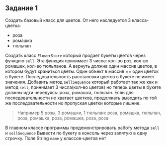 ## Задание 1
Создать базовый класс для цветов. От него наследуется 3 класса-цветка:
- роза
- ромашка
- тюльпан

Создать класс `FlowerStore` который продает букеты цветов через функцию `sell`. Эта функция принимает 3 числа: кол-во роз, кол-во ромашек, кол-во тюльпанов. А вернуть должна один массив цветов, в котором будут храниться цветы. Один объект в массив == один цветок в букете. Последовательность расстановки цветов в букете не имеет значения.
Добавить метод `sellSequence` который работает так же как и метод `sell`, принимает 3 числа(кол-во цветов) но теперь цветы в букете должны идти чередуясь: роза, ромашка, тюльпан. Если для последовательности не хватает цветков, продолжать выводить по той же последовательности но пропуская цветки которые лишние. 

> Например 5 розы, 3 ромашки, 1 тюльпан:
> роза, ромашка, тюльпан, роза, ромашка, роза, ромашка, роза, роза

В главном классе программы продемонстрировать работу метода `sell` и `sellSequence`
Вывести по букету в консоль через запятую в одну строчку.
Поля String `name` у классов-цветов нет





